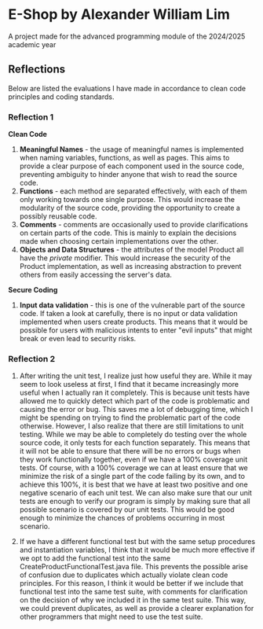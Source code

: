 # E-Shop by Alexander William Lim
A project made for the advanced programming module of the 2024/2025 academic year

## Reflections
Below are listed the evaluations I have made in accordance to clean code principles and coding standards.

### Reflection 1
**Clean Code**
1. **Meaningful Names** - the usage of meaningful names is implemented when naming variables, functions, as well as pages. This aims to provide a clear purpose of each component used in the source code, preventing ambiguity to hinder anyone that wish to read the source code.
2. **Functions** - each method are separated effectively, with each of them only working towards one single purpose. This would increase the modularity of the source code, providing the opportunity to create a possibly reusable code.
3. **Comments** - comments are occasionally used to provide clarifications on certain parts of the code. This is mainly to explain the decisions made when choosing certain implementations over the other.
4. **Objects and Data Structures** - the attributes of the model Product all have the _private_ modifier. This would increase the security of the Product implementation, as well as increasing abstraction to prevent others from easily accessing the server's data.

**Secure Coding**
1. **Input data validation** - this is one of the vulnerable part of the source code. If taken a look at carefully, there is no input or data validation implemented when users create products. This means that it would be possible for users with malicious intents to enter "evil inputs" that might break or even lead to security risks.

### Reflection 2
1. After writing the unit test, I realize just how useful they are. While it may seem to look useless at first, 
I find that it became increasingly more useful when I actually ran it completely. This is because unit tests have 
allowed me to quickly detect which part of the code is problematic and causing the error or bug. 
This saves me a lot of debugging time, which I might be spending on trying to find the problematic part of the code otherwise.
However, I also realize that there are still limitations to unit testing. While we may be able to completely do testing
over the whole source code, it only tests for each function separately. This means that it will not be able to ensure that there will be
no errors or bugs when they work functionally together, even if we have a 100% coverage unit tests. Of course, with a 100%
coverage we can at least ensure that we minimize the risk of a single part of the code failing by its own, and to achieve this 100%, it is best
that we have at least two positive and one negative scenario of each unit test. We can also make sure that our unit tests are 
enough to verify our program is simply by making sure that all possible scenario is covered by our unit tests. This would
be good enough to minimize the chances of problems occurring in most scenario.


2. If we have a different functional test but with the same setup procedures and instantiation variables, I think that it would be
much more effective if we opt to add the functional test into the same CreateProductFunctionalTest.java file. This prevents the possible
arise of confusion due to duplicates which actually violate clean code principles. For this reason, I think it would be better if we
include that functional test into the same test suite, with comments for clarification on the decision of why we included it in the same
test suite. This way, we could prevent duplicates, as well as provide a clearer explanation for other programmers that might need to use
the test suite.
